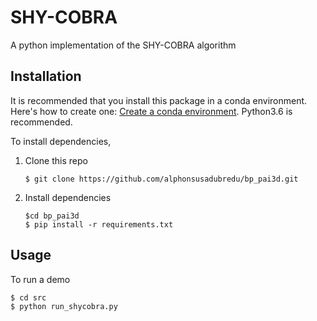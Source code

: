 # SHY-COBRA
A python implementation of the SHY-COBRA algorithm

## Installation
It is recommended that you install this package in a conda environment. Here's how to create one: [Create a conda environment](https://docs.conda.io/projects/conda/en/4.6.0/_downloads/52a95608c49671267e40c689e0bc00ca/conda-cheatsheet.pdf). Python3.6 is recommended.

To install dependencies,  
1. Clone this repo

	`$ git clone https://github.com/alphonsusadubredu/bp_pai3d.git`

2. Install dependencies
	```
	$cd bp_pai3d
	$ pip install -r requirements.txt
	```

## Usage
To run a demo
	
	$ cd src
	$ python run_shycobra.py 
	
